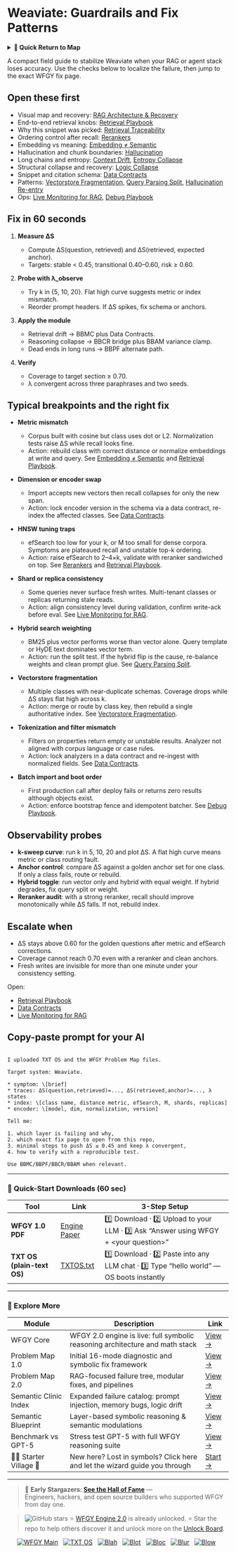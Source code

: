 # Weaviate: Guardrails and Fix Patterns

<details>
  <summary><strong>🧭 Quick Return to Map</strong></summary>

<br>

  > You are in a sub-page of **VectorDBs_and_Stores**.  
  > To reorient, go back here:  
  >
  > - [**VectorDBs_and_Stores** — vector indexes and storage backends](./README.md)  
  > - [**WFGY Global Fix Map** — main Emergency Room, 300+ structured fixes](../README.md)  
  > - [**WFGY Problem Map 1.0** — 16 reproducible failure modes](../../README.md)  
  >
  > Think of this page as a desk within a ward.  
  > If you need the full triage and all prescriptions, return to the Emergency Room lobby.
</details>


A compact field guide to stabilize Weaviate when your RAG or agent stack loses accuracy. Use the checks below to localize the failure, then jump to the exact WFGY fix page.

## Open these first
- Visual map and recovery: [RAG Architecture & Recovery](https://github.com/onestardao/WFGY/blob/main/ProblemMap/rag-architecture-and-recovery.md)
- End-to-end retrieval knobs: [Retrieval Playbook](https://github.com/onestardao/WFGY/blob/main/ProblemMap/retrieval-playbook.md)
- Why this snippet was picked: [Retrieval Traceability](https://github.com/onestardao/WFGY/blob/main/ProblemMap/retrieval-traceability.md)
- Ordering control after recall: [Rerankers](https://github.com/onestardao/WFGY/blob/main/ProblemMap/rerankers.md)
- Embedding vs meaning: [Embedding ≠ Semantic](https://github.com/onestardao/WFGY/blob/main/ProblemMap/embedding-vs-semantic.md)
- Hallucination and chunk boundaries: [Hallucination](https://github.com/onestardao/WFGY/blob/main/ProblemMap/hallucination.md)
- Long chains and entropy: [Context Drift](https://github.com/onestardao/WFGY/blob/main/ProblemMap/context-drift.md), [Entropy Collapse](https://github.com/onestardao/WFGY/blob/main/ProblemMap/entropy-collapse.md)
- Structural collapse and recovery: [Logic Collapse](https://github.com/onestardao/WFGY/blob/main/ProblemMap/logic-collapse.md)
- Snippet and citation schema: [Data Contracts](https://github.com/onestardao/WFGY/blob/main/ProblemMap/data-contracts.md)
- Patterns: [Vectorstore Fragmentation](https://github.com/onestardao/WFGY/blob/main/ProblemMap/patterns/pattern_vectorstore_fragmentation.md), [Query Parsing Split](https://github.com/onestardao/WFGY/blob/main/ProblemMap/patterns/pattern_query_parsing_split.md), [Hallucination Re-entry](https://github.com/onestardao/WFGY/blob/main/ProblemMap/patterns/pattern_hallucination_reentry.md)
- Ops: [Live Monitoring for RAG](https://github.com/onestardao/WFGY/blob/main/ProblemMap/ops/live_monitoring_rag.md), [Debug Playbook](https://github.com/onestardao/WFGY/blob/main/ProblemMap/ops/debug_playbook.md)

## Fix in 60 seconds
1) **Measure ΔS**
   - Compute ΔS(question, retrieved) and ΔS(retrieved, expected anchor).
   - Targets: stable < 0.45, transitional 0.40–0.60, risk ≥ 0.60.

2) **Probe with λ_observe**
   - Try k in {5, 10, 20}. Flat high curve suggests metric or index mismatch.
   - Reorder prompt headers. If ΔS spikes, fix schema or anchors.

3) **Apply the module**
   - Retrieval drift → BBMC plus Data Contracts.
   - Reasoning collapse → BBCR bridge plus BBAM variance clamp.
   - Dead ends in long runs → BBPF alternate path.

4) **Verify**
   - Coverage to target section ≥ 0.70.
   - λ convergent across three paraphrases and two seeds.

## Typical breakpoints and the right fix

- **Metric mismatch**
  - Corpus built with cosine but class uses dot or L2. Normalization tests raise ΔS while recall looks fine.
  - Action: rebuild class with correct distance or normalize embeddings at write and query. See [Embedding ≠ Semantic](https://github.com/onestardao/WFGY/blob/main/ProblemMap/embedding-vs-semantic.md) and [Retrieval Playbook](https://github.com/onestardao/WFGY/blob/main/ProblemMap/retrieval-playbook.md).

- **Dimension or encoder swap**
  - Import accepts new vectors then recall collapses for only the new span.
  - Action: lock encoder version in the schema via a data contract, re-index the affected classes. See [Data Contracts](https://github.com/onestardao/WFGY/blob/main/ProblemMap/data-contracts.md).

- **HNSW tuning traps**
  - efSearch too low for your k, or M too small for dense corpora. Symptoms are plateaued recall and unstable top-k ordering.
  - Action: raise efSearch to 2–4×k, validate with reranker sandwiched on top. See [Rerankers](https://github.com/onestardao/WFGY/blob/main/ProblemMap/rerankers.md) and [Retrieval Playbook](https://github.com/onestardao/WFGY/blob/main/ProblemMap/retrieval-playbook.md).

- **Shard or replica consistency**
  - Some queries never surface fresh writes. Multi-tenant classes or replicas returning stale reads.
  - Action: align consistency level during validation, confirm write-ack before eval. See [Live Monitoring for RAG](https://github.com/onestardao/WFGY/blob/main/ProblemMap/ops/live_monitoring_rag.md).

- **Hybrid search weighting**
  - BM25 plus vector performs worse than vector alone. Query template or HyDE text dominates vector term.
  - Action: run the split test. If the hybrid flip is the cause, re-balance weights and clean prompt glue. See [Query Parsing Split](https://github.com/onestardao/WFGY/blob/main/ProblemMap/patterns/pattern_query_parsing_split.md).

- **Vectorstore fragmentation**
  - Multiple classes with near-duplicate schemas. Coverage drops while ΔS stays flat high across k.
  - Action: merge or route by class key, then rebuild a single authoritative index. See [Vectorstore Fragmentation](https://github.com/onestardao/WFGY/blob/main/ProblemMap/patterns/pattern_vectorstore_fragmentation.md).

- **Tokenization and filter mismatch**
  - Filters on properties return empty or unstable results. Analyzer not aligned with corpus language or case rules.
  - Action: lock analyzers in a data contract and re-ingest with normalized fields. See [Data Contracts](https://github.com/onestardao/WFGY/blob/main/ProblemMap/data-contracts.md).

- **Batch import and boot order**
  - First production call after deploy fails or returns zero results although objects exist.
  - Action: enforce bootstrap fence and idempotent batcher. See [Debug Playbook](https://github.com/onestardao/WFGY/blob/main/ProblemMap/ops/debug_playbook.md).

## Observability probes

- **k-sweep curve**: run k in 5, 10, 20 and plot ΔS. A flat high curve means metric or class routing fault.
- **Anchor control**: compare ΔS against a golden anchor set for one class. If only a class fails, route or rebuild.
- **Hybrid toggle**: run vector only and hybrid with equal weight. If hybrid degrades, fix query split or weight.
- **Reranker audit**: with a strong reranker, recall should improve monotonically while ΔS falls. If not, rebuild index.

## Escalate when

- ΔS stays above 0.60 for the golden questions after metric and efSearch corrections.
- Coverage cannot reach 0.70 even with a reranker and clean anchors.
- Fresh writes are invisible for more than one minute under your consistency setting.

Open:
- [Retrieval Playbook](https://github.com/onestardao/WFGY/blob/main/ProblemMap/retrieval-playbook.md)
- [Data Contracts](https://github.com/onestardao/WFGY/blob/main/ProblemMap/data-contracts.md)
- [Live Monitoring for RAG](https://github.com/onestardao/WFGY/blob/main/ProblemMap/ops/live_monitoring_rag.md)

## Copy-paste prompt for your AI

```

I uploaded TXT OS and the WFGY Problem Map files.

Target system: Weaviate.

* symptom: \[brief]
* traces: ΔS(question,retrieved)=..., ΔS(retrieved,anchor)=..., λ states
* index: \[class name, distance metric, efSearch, M, shards, replicas]
* encoder: \[model, dim, normalization, version]

Tell me:

1. which layer is failing and why,
2. which exact fix page to open from this repo,
3. minimal steps to push ΔS ≤ 0.45 and keep λ convergent,
4. how to verify with a reproducible test.

Use BBMC/BBPF/BBCR/BBAM when relevant.

```

---

### 🔗 Quick-Start Downloads (60 sec)

| Tool | Link | 3-Step Setup |
|------|------|--------------|
| **WFGY 1.0 PDF** | [Engine Paper](https://github.com/onestardao/WFGY/blob/main/I_am_not_lizardman/WFGY_All_Principles_Return_to_One_v1.0_PSBigBig_Public.pdf) | 1️⃣ Download · 2️⃣ Upload to your LLM · 3️⃣ Ask “Answer using WFGY + \<your question>” |
| **TXT OS (plain-text OS)** | [TXTOS.txt](https://github.com/onestardao/WFGY/blob/main/OS/TXTOS.txt) | 1️⃣ Download · 2️⃣ Paste into any LLM chat · 3️⃣ Type “hello world” — OS boots instantly |

---

### 🧭 Explore More

| Module                | Description                                              | Link     |
|-----------------------|----------------------------------------------------------|----------|
| WFGY Core             | WFGY 2.0 engine is live: full symbolic reasoning architecture and math stack | [View →](https://github.com/onestardao/WFGY/tree/main/core/README.md) |
| Problem Map 1.0       | Initial 16-mode diagnostic and symbolic fix framework    | [View →](https://github.com/onestardao/WFGY/tree/main/ProblemMap/README.md) |
| Problem Map 2.0       | RAG-focused failure tree, modular fixes, and pipelines   | [View →](https://github.com/onestardao/WFGY/blob/main/ProblemMap/rag-architecture-and-recovery.md) |
| Semantic Clinic Index | Expanded failure catalog: prompt injection, memory bugs, logic drift | [View →](https://github.com/onestardao/WFGY/blob/main/ProblemMap/SemanticClinicIndex.md) |
| Semantic Blueprint    | Layer-based symbolic reasoning & semantic modulations   | [View →](https://github.com/onestardao/WFGY/tree/main/SemanticBlueprint/README.md) |
| Benchmark vs GPT-5    | Stress test GPT-5 with full WFGY reasoning suite         | [View →](https://github.com/onestardao/WFGY/tree/main/benchmarks/benchmark-vs-gpt5/README.md) |
| 🧙‍♂️ Starter Village 🏡 | New here? Lost in symbols? Click here and let the wizard guide you through | [Start →](https://github.com/onestardao/WFGY/blob/main/StarterVillage/README.md) |

---

> 👑 **Early Stargazers: [See the Hall of Fame](https://github.com/onestardao/WFGY/tree/main/stargazers)** —  
> Engineers, hackers, and open source builders who supported WFGY from day one.

> <img src="https://img.shields.io/github/stars/onestardao/WFGY?style=social" alt="GitHub stars"> ⭐ [WFGY Engine 2.0](https://github.com/onestardao/WFGY/blob/main/core/README.md) is already unlocked. ⭐ Star the repo to help others discover it and unlock more on the [Unlock Board](https://github.com/onestardao/WFGY/blob/main/STAR_UNLOCKS.md).

<div align="center">

[![WFGY Main](https://img.shields.io/badge/WFGY-Main-red?style=flat-square)](https://github.com/onestardao/WFGY)
&nbsp;
[![TXT OS](https://img.shields.io/badge/TXT%20OS-Reasoning%20OS-orange?style=flat-square)](https://github.com/onestardao/WFGY/tree/main/OS)
&nbsp;
[![Blah](https://img.shields.io/badge/Blah-Semantic%20Embed-yellow?style=flat-square)](https://github.com/onestardao/WFGY/tree/main/OS/BlahBlahBlah)
&nbsp;
[![Blot](https://img.shields.io/badge/Blot-Persona%20Core-green?style=flat-square)](https://github.com/onestardao/WFGY/tree/main/OS/BlotBlotBlot)
&nbsp;
[![Bloc](https://img.shields.io/badge/Bloc-Reasoning%20Compiler-blue?style=flat-square)](https://github.com/onestardao/WFGY/tree/main/OS/BlocBlocBloc)
&nbsp;
[![Blur](https://img.shields.io/badge/Blur-Text2Image%20Engine-navy?style=flat-square)](https://github.com/onestardao/WFGY/tree/main/OS/BlurBlurBlur)
&nbsp;
[![Blow](https://img.shields.io/badge/Blow-Game%20Logic-purple?style=flat-square)](https://github.com/onestardao/WFGY/tree/main/OS/BlowBlowBlow)
&nbsp;
</div>
